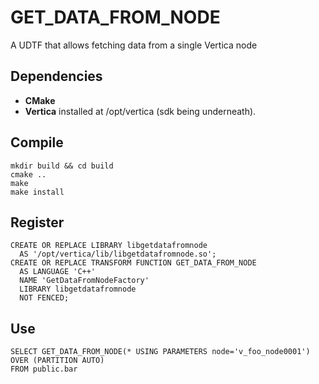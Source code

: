 # GET_DATA_FROM_NODE
A UDTF that allows fetching data from a single Vertica node

## Dependencies

- **CMake**
- **Vertica** installed at /opt/vertica (sdk being underneath).

## Compile

```
mkdir build && cd build
cmake ..
make
make install
```

## Register

```
CREATE OR REPLACE LIBRARY libgetdatafromnode 
  AS '/opt/vertica/lib/libgetdatafromnode.so';
CREATE OR REPLACE TRANSFORM FUNCTION GET_DATA_FROM_NODE 
  AS LANGUAGE 'C++' 
  NAME 'GetDataFromNodeFactory' 
  LIBRARY libgetdatafromnode 
  NOT FENCED;
```

## Use

```
SELECT GET_DATA_FROM_NODE(* USING PARAMETERS node='v_foo_node0001') OVER (PARTITION AUTO)
FROM public.bar
```


